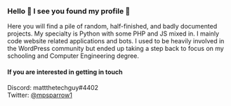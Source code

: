 ### Hello 👋 I see you found my profile 👀

Here you will find a pile of random, half-finished, and badly documented projects. My specialty is Python with some PHP and JS mixed in. I mainly code website related applications and bots. I used to be heavily involved in the WordPress community but ended up taking a step back to focus on my schooling and Computer Engineering degree.

#### If you are interested in getting in touch
Discord: mattthetechguy#4402 <br>
Twitter: [@mpsparrow1](https://twitter.com/mpsparrow1)

<!--
**mpsparrow/mpsparrow** is a ✨ _special_ ✨ repository because its `README.md` (this file) appears on your GitHub profile.

Here are some ideas to get you started:

- 🔭 I’m currently working on ...
- 🌱 I’m currently learning ...
- 👯 I’m looking to collaborate on ...
- 🤔 I’m looking for help with ...
- 💬 Ask me about ...
- 📫 How to reach me: ...
- 😄 Pronouns: ...
- ⚡ Fun fact: ...
-->

